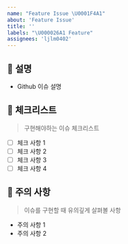 ```yaml
---
name: "Feature Issue \U0001F4A1"
about: 'Feature Issue'
title: ''
labels: "\U000026A1 Feature"
assignees: 'ljlm0402'
---
```


## 💁 설명

- Github 이슈 설명

## 📑 체크리스트

> 구현해야하는 이슈 체크리스트

- [ ] 체크 사항 1
- [ ] 체크 사항 2
- [ ] 체크 사항 3
- [ ] 체크 사항 4

## 🚧 주의 사항

> 이슈를 구현할 때 유의깊게 살펴볼 사항

- 주의 사항 1
- 주의 사항 2
